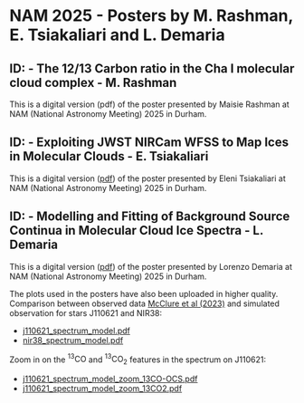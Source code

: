 # NAM 2025 - Posters by M. Rashman, E. Tsiakaliari and L. Demaria

## ID: - The 12/13 Carbon ratio in the Cha I molecular cloud complex - M. Rashman
This is a digital version (pdf) of the poster presented by Maisie Rashman at NAM (National Astronomy Meeting) 2025 in Durham. 


## ID: - Exploiting JWST NIRCam WFSS to Map Ices in Molecular Clouds - E. Tsiakaliari

This is a digital version ([pdf](NAM_Poster_2025_ELENI_github.pdf)) of the poster presented by Eleni Tsiakaliari at NAM (National Astronomy Meeting) 2025 in Durham. 

## ID: - Modelling and Fitting of Background Source Continua in Molecular Cloud Ice Spectra - L. Demaria

This is a digital version ([pdf](LD_NAM_Poster2025.pdf)) of the poster presented by Lorenzo Demaria at NAM (National Astronomy Meeting) 2025 in Durham. 

The plots used in the posters have also been uploaded in higher quality. Comparison between observed data [McClure et al (2023)][1] and simulated observation for stars J110621 and NIR38:
 - [j110621_spectrum_model.pdf](https://github.com/user-attachments/files/21014607/j110621_spectrum_model.pdf)
 - [nir38_spectrum_model.pdf](https://github.com/user-attachments/files/21014609/nir38_spectrum_model.pdf)

Zoom in on the $^{13}\text{CO}$ and $^{13}\text{CO}_2$ features in the spectrum on J110621:
 - [j110621_spectrum_model_zoom_13CO-OCS.pdf](https://github.com/user-attachments/files/21014602/j110621_spectrum_model_zoom_13CO-OCS.pdf)
 - [j110621_spectrum_model_zoom_13CO2.pdf](https://github.com/user-attachments/files/21014603/j110621_spectrum_model_zoom_13CO2.pdf)

[1]: https://ui.adsabs.harvard.edu/abs/2023NatAs...7..431M/abstract
